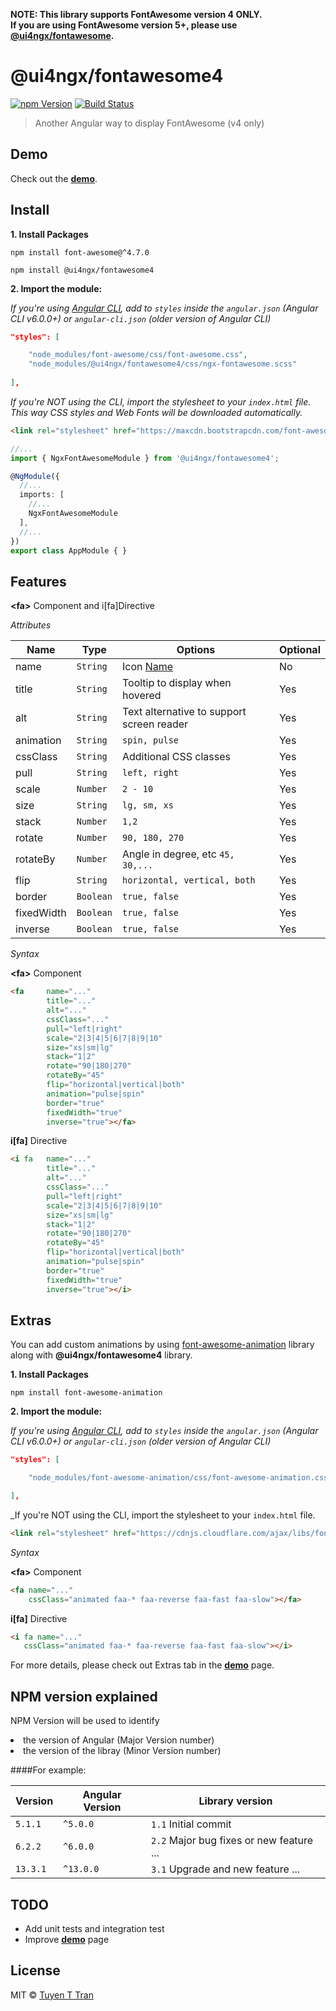 **NOTE: This library supports FontAwesome version 4 ONLY.<br/>
If you are using FontAwesome version 5+, please use [@ui4ngx/fontawesome](https://github.com/tuyenttran/ngx-fontawesome).**

# @ui4ngx/fontawesome4


[![npm Version](https://img.shields.io/npm/v/@ui4ngx/fontawesome4.svg)](https://www.npmjs.com/package/@ui4ngx/fontawesome4)
[![Build Status](https://app.travis-ci.com/tuyenttran/ngx-fontawesome4.svg?branch=master)](https://app.travis-ci.com/tuyenttran/ngx-fontawesome4)
> Another Angular way to display FontAwesome (v4 only)

## Demo

Check out the **[demo](https://tuyenttran.github.io/ngx-fontawesome4/)**.


## Install

**1. Install Packages**

`npm install font-awesome@^4.7.0`

`npm install @ui4ngx/fontawesome4`

**2. Import the module:**

_If you're using [Angular CLI](https://github.com/angular/angular-cli), add to `styles` inside the `angular.json` (Angular CLI v6.0.0+) or `angular-cli.json` (older version of Angular CLI)_
```json
"styles": [

    "node_modules/font-awesome/css/font-awesome.css",
    "node_modules/@ui4ngx/fontawesome4/css/ngx-fontawesome.scss"
    
],
```

_If you're NOT using the CLI, import the stylesheet to your `index.html` file. <br/>
This way CSS styles and Web Fonts will be downloaded automatically._
```html
<link rel="stylesheet" href="https://maxcdn.bootstrapcdn.com/font-awesome/4.7.0/css/font-awesome.min.css">
```

```typescript
//...
import { NgxFontAwesomeModule } from '@ui4ngx/fontawesome4';

@NgModule({
  //...
  imports: [
    //...
    NgxFontAwesomeModule
  ],
  //...
})
export class AppModule { }
```


## Features

**&lt;fa&gt;** Component and i[fa]Directive 


*Attributes*

Name      | Type               | Options                                   | Optional
---       | ---                | ---                                       | ---
name      | `String`           | Icon [Name](http://fontawesome.io/icons/) | No
title     | `String`           | Tooltip to display when hovered           | Yes
alt       | `String`           | Text alternative to support screen reader | Yes
animation | `String`           | `spin, pulse`                             | Yes
cssClass  | `String`           | Additional CSS classes                    | Yes
pull      | `String`           | `left, right`                             | Yes
scale     | `Number`           | `2 - 10`                                  | Yes
size      | `String`           | `lg, sm, xs`                              | Yes
stack     | `Number`           | `1,2`                                     | Yes
rotate    | `Number`           | `90, 180, 270`                            | Yes
rotateBy  | `Number`           | Angle in degree,  etc `45, 30,...`        | Yes
flip      | `String`           | `horizontal, vertical, both`              | Yes
border    | `Boolean`          | `true, false`                             | Yes
fixedWidth| `Boolean`          | `true, false`                             | Yes
inverse   | `Boolean`          | `true, false`                             | Yes

*Syntax*

**&lt;fa&gt;** Component 

```html
<fa     name="..."
        title="..."
        alt="..."
        cssClass="..."
        pull="left|right"
        scale="2|3|4|5|6|7|8|9|10"
        size="xs|sm|lg"
        stack="1|2"
        rotate="90|180|270"
        rotateBy="45"
        flip="horizontal|vertical|both"
        animation="pulse|spin"
        border="true"
        fixedWidth="true"
        inverse="true"></fa>
```


**i[fa]** Directive 


```html
<i fa   name="..."
        title="..."
        alt="..."
        cssClass="..."
        pull="left|right"
        scale="2|3|4|5|6|7|8|9|10"
        size="xs|sm|lg"
        stack="1|2"
        rotate="90|180|270"
        rotateBy="45"
        flip="horizontal|vertical|both"
        animation="pulse|spin"
        border="true"
        fixedWidth="true"
        inverse="true"></i>
```

## Extras

You can add custom animations by using [font-awesome-animation](https://l-lin.github.io/font-awesome-animation/) library along with <b>@ui4ngx/fontawesome4</b> library.<br/>

**1. Install Packages**

`npm install font-awesome-animation`

**2. Import the module:**

_If you're using [Angular CLI](https://github.com/angular/angular-cli), add to `styles` inside the `angular.json` (Angular CLI v6.0.0+) or `angular-cli.json` (older version of Angular CLI)_
```json
"styles": [

    "node_modules/font-awesome-animation/css/font-awesome-animation.css",

],
```

_If you're NOT using the CLI, import the stylesheet to your `index.html` file. <br/>
```html
<link rel="stylesheet" href="https://cdnjs.cloudflare.com/ajax/libs/font-awesome-animation/0.3.0/font-awesome-animation.min.css">
```

*Syntax*

**&lt;fa&gt;** Component

```html
<fa name="..."
    cssClass="animated faa-* faa-reverse faa-fast faa-slow"></fa>
```

**i[fa]** Directive 


```html
<i fa name="..."
   cssClass="animated faa-* faa-reverse faa-fast faa-slow"></i>
```

For more details, please check out Extras tab in the **[demo](https://tuyenttran.github.io/ngx-fontawesome4/)** page. 

## NPM version explained

NPM Version will be used to identify 
<li>the version of Angular (Major Version number)</li> 
<li>the version of the libray (Minor Version number)</li>


####For example:

Version   | Angular Version    | Library version
---       | ---                | ---
`5.1.1`   | `^5.0.0`           | `1.1` Initial commit
`6.2.2`   | `^6.0.0`           | `2.2` Major bug fixes or new feature ...
`13.3.1`  | `^13.0.0`          | `3.1` Upgrade and new feature ...

## TODO

- Add unit tests and integration test
- Improve **[demo](https://tuyenttran.github.io/ngx-fontawesome4/)** page

## License

MIT © [Tuyen T Tran](mailto:anhtuyen.tran@gmail.com)
